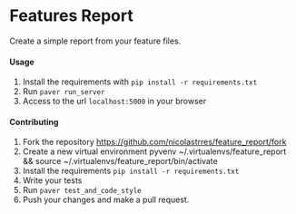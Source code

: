 # Features Report

Create a simple report from your feature files.


#### Usage
1. Install the requirements with `pip install -r requirements.txt`
2. Run `paver run_server`
3. Access to the url `localhost:5000` in your browser


#### Contributing
1. Fork the repository https://github.com/nicolastrres/feature_report/fork
2. Create a new virtual environment pyvenv ~/.virtualenvs/feature_report && source ~/.virtualenvs/feature_report/bin/activate
3. Install the requirements `pip install -r requirements.txt`
4. Write your tests
5. Run `paver test_and_code_style`
6. Push your changes and make a pull request.
